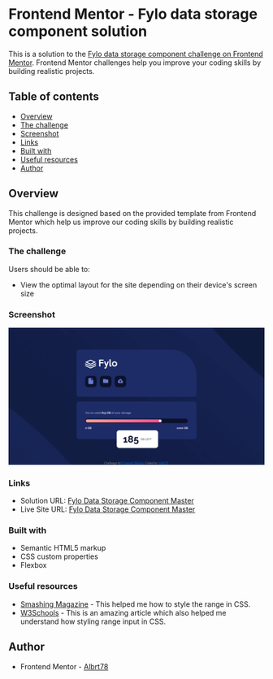# Frontend Mentor - Fylo data storage component solution

This is a solution to the [Fylo data storage component challenge on Frontend Mentor](https://www.frontendmentor.io/challenges/fylo-data-storage-component-1dZPRbV5n). Frontend Mentor challenges help you improve your coding skills by building realistic projects.

## Table of contents

-   [Overview](#overview)
-   [The challenge](#the-challenge)
-   [Screenshot](#screenshot)
-   [Links](#links)
-   [Built with](#built-with)
-   [Useful resources](#useful-resources)
-   [Author](#author)

## Overview

This challenge is designed based on the provided template from Frontend Mentor which help us improve our coding skills by building realistic projects.

### The challenge

Users should be able to:

-   View the optimal layout for the site depending on their device's screen size

### Screenshot

![](./screenshot/Fylo_data_storage_component.png)

### Links

-   Solution URL: [Fylo Data Storage Component Master](https://github.com/Albrt78/frontend_mentor_project/tree/main/Fylo%20Data%20Storage%20Component%20Master)
-   Live Site URL: [Fylo Data Storage Component Master](https://effervescent-florentine-f0e691.netlify.app/)

### Built with

-   Semantic HTML5 markup
-   CSS custom properties
-   Flexbox

### Useful resources

-   [Smashing Magazine](https://www.smashingmagazine.com/2021/12/create-custom-range-input-consistent-browsers/) - This helped me how to style the range in CSS.
-   [W3Schools](https://www.w3schools.com/howto/howto_js_rangeslider.asp) - This is an amazing article which also helped me understand how styling range input in CSS.

## Author

-   Frontend Mentor - [Albrt78](https://www.frontendmentor.io/profile/Albrt78)
